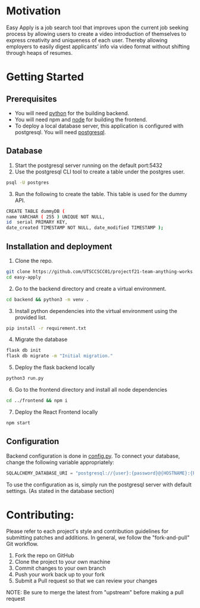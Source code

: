 # Motivation 
Easy Apply is a job search tool that improves upon the current job seeking process by allowing users to create a video introduction of themselves to express creativity and uniqueness of each user. Thereby allowing employers to easily digest applicants’ info via video format without shifting through heaps of resumes.


# Getting Started
## Prerequisites
- You will need [python](https://www.python.org/downloads/) for the building backend.
- You will need npm and [node](https://nodejs.org/en/) for building the frontend.
- To deploy a local database server, this application is configured with postgresql. 
  You will need [postgresql](https://www.postgresql.org/download/).

## Database 

1. Start the postgresql server running on the default port:5432
2. Use the postgresql CLI tool to create a table under the postgres user.

```bash
psql -U postgres
```

3. Run the following to create the table. This table is used for the dummy API.

```bash
CREATE TABLE dummyDB ( 
name VARCHAR ( 255 ) UNIQUE NOT NULL, 
id  serial PRIMARY KEY, 
date_created TIMESTAMP NOT NULL, date_modified TIMESTAMP );
```

## Installation and deployment 

1. Clone the repo.
```bash 
git clone https://github.com/UTSCCSCC01/projectf21-team-anything-works.git easy-apply
cd easy-apply
```

2. Go to the backend directory and create a virtual environment. 

```bash
cd backend && python3 -m venv .
```

3. Install python dependencies into the virtual environment using the provided list. 

```bash
pip install -r requirement.txt
```
4. Migrate the database

```bash
flask db init
flask db migrate -m "Initial migration."
```

5. Deploy the flask backend locally

```bash
python3 run.py
```

6. Go to the frontend directory and install all node dependencies

```bash
cd ../frontend && npm i 
```

7. Deploy the React Frontend locally

```bash
npm start
```

## Configuration
Backend configuration is done in [config.py](https://github.com/UTSCCSCC01/projectf21-team-anything-works/blob/main/backend/config.py). 
To connect your database, change the following variable appropriately: 
```python
SQLALCHEMY_DATABASE_URI = "postgresql://{user}:{password}@{HOSTNAME}:{PORT}/{tableName}"
```
To use the configuration as is, simply run the postgresql server with default settings. (As stated in the database section)


# Contributing: 
Please refer to each project's style and contribution guidelines for submitting patches and additions. In general, we follow the "fork-and-pull" Git workflow.

1. Fork the repo on GitHub
2. Clone the project to your own machine
3. Commit changes to your own branch
4. Push your work back up to your fork
5. Submit a Pull request so that we can review your changes

NOTE: Be sure to merge the latest from "upstream" before making a pull request
